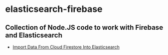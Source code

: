 # elasticsearch-firebase
## Collection of Node.JS code to work with Firebase and Elasticsearch

- [Import Data From Cloud Firestore Into Elasticsearch](https://github.com/JohnnyBui/elasticsearch-firebase/blob/master/import-from-firestore.js)
